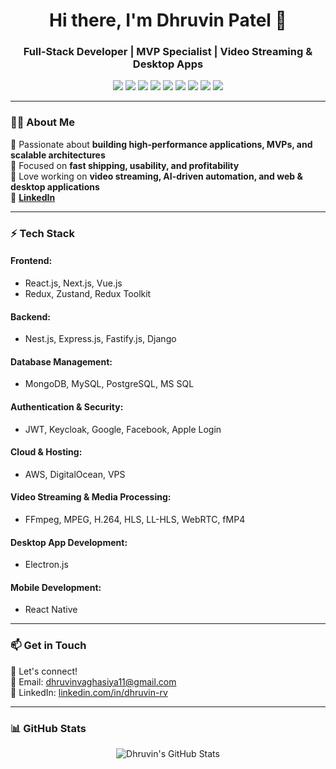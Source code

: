 <h1 align="center">Hi there, I'm Dhruvin Patel 👋</h1>
<h3 align="center">Full-Stack Developer | MVP Specialist | Video Streaming & Desktop Apps</h3>

<p align="center">
  <img src="https://img.shields.io/badge/TypeScript-3178C6?style=for-the-badge&logo=typescript&logoColor=white" />
  <img src="https://img.shields.io/badge/JavaScript-F7DF1E?style=for-the-badge&logo=javascript&logoColor=black" />
  <img src="https://img.shields.io/badge/React-61DAFB?style=for-the-badge&logo=react&logoColor=black" />
  <img src="https://img.shields.io/badge/Next.js-000000?style=for-the-badge&logo=nextdotjs&logoColor=white" />
  <img src="https://img.shields.io/badge/Vue.js-4FC08D?style=for-the-badge&logo=vue.js&logoColor=white" />
  <img src="https://img.shields.io/badge/Nest.js-E0234E?style=for-the-badge&logo=nestjs&logoColor=white" />
  <img src="https://img.shields.io/badge/Node.js-339933?style=for-the-badge&logo=nodedotjs&logoColor=white" />
  <img src="https://img.shields.io/badge/Electron-47848F?style=for-the-badge&logo=electron&logoColor=white" />
  <img src="https://img.shields.io/badge/FFmpeg-007808?style=for-the-badge&logo=ffmpeg&logoColor=white" />
</p>

---

### 👨‍💻 About Me  
🚀 Passionate about **building high-performance applications, MVPs, and scalable architectures**  
📌 Focused on **fast shipping, usability, and profitability**  
🎯 Love working on **video streaming, AI-driven automation, and web & desktop applications**  
🔗 **[LinkedIn](https://www.linkedin.com/in/dhruvin-rv/)**  

---

### ⚡ Tech Stack  

#### **Frontend:**  
- React.js, Next.js, Vue.js  
- Redux, Zustand, Redux Toolkit  

#### **Backend:**  
- Nest.js, Express.js, Fastify.js, Django  

#### **Database Management:**  
- MongoDB, MySQL, PostgreSQL, MS SQL  

#### **Authentication & Security:**  
- JWT, Keycloak, Google, Facebook, Apple Login  

#### **Cloud & Hosting:**  
- AWS, DigitalOcean, VPS  

#### **Video Streaming & Media Processing:**  
- FFmpeg, MPEG, H.264, HLS, LL-HLS, WebRTC, fMP4  

#### **Desktop App Development:**  
- Electron.js  

#### **Mobile Development:**  
- React Native  

---

### 📫 Get in Touch  
💬 Let's connect!  
📧 Email: [dhruvinvaghasiya11@gmail.com](mailto:dhruvinvaghasiya11@gmail.com)  
🔗 LinkedIn: [linkedin.com/in/dhruvin-rv](https://www.linkedin.com/in/dhruvin-rv/)  

---

### 📊 GitHub Stats  

<p align="center">
  <img src="https://github-readme-stats.vercel.app/api?username=dhruvin-rv&show_icons=true&theme=radical" alt="Dhruvin's GitHub Stats" />
</p>
